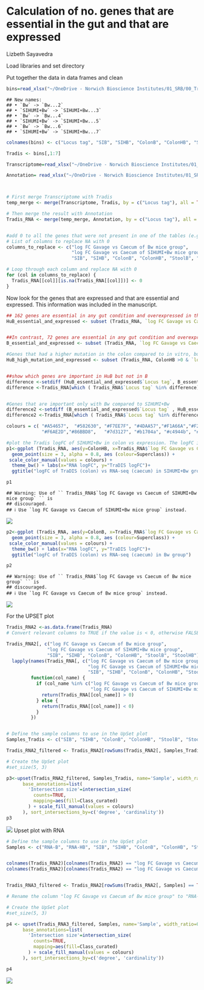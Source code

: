 Calculation of no. genes that are essential in the gut and that are
expressed
================
Lizbeth Sayavedra

Load libraries and set directory

Put together the data in data frames and clean

``` r
bins=read_xlsx("~/OneDrive - Norwich Bioscience Institutes/01_SRB/00_Tradis/00_Mice/Tradis_analysis/ALBA_enrichment_temp/OVERVIEW_filtered_logfc3.xlsx", range = "B3:P839",  sheet="filtered_logfc_HF_PAT")
```

    ## New names:
    ## • `Bw` -> `Bw...2`
    ## • `SIHUMI+Bw` -> `SIHUMI+Bw...3`
    ## • `Bw` -> `Bw...4`
    ## • `SIHUMI+Bw` -> `SIHUMI+Bw...5`
    ## • `Bw` -> `Bw...6`
    ## • `SIHUMI+Bw` -> `SIHUMI+Bw...7`

``` r
colnames(bins) <- c("Locus tag", "SIB", "SIHB", "ColonB", "ColonHB", "StoolB", "StoolHB", "RNA-B", "RNA-HB", "Superclass", "Class", "Class_curated", "Subclass", "Subsystem", "Product PATRIC")

Tradis <- bins[,1:7]
```

``` r
Transcriptome=read_xlsx("~/OneDrive - Norwich Bioscience Institutes/01_SRB/00_Tradis/00_Mice/Tradis_analysis/ALBA_enrichment_temp/OVERVIEW_filtered_logfc3.xlsx", range = "A3:D2856",  sheet="Degustaug24")

Annotation= read_xlsx("~/OneDrive - Norwich Bioscience Institutes/01_SRB/00_Tradis/00_Mice/Tradis_analysis/ALBA_enrichment_temp/OVERVIEW_filtered_logfc3.xlsx", range ="C1:I4583", sheet = "PATRIC_TO_NCBI")



# First merge Transcriptome with Tradis
temp_merge <- merge(Transcriptome, Tradis, by = c("Locus tag"), all = TRUE)

# Then merge the result with Annotation
Tradis_RNA <- merge(temp_merge, Annotation, by = c("Locus tag"), all = TRUE)


#add 0 to all the genes that were not present in one of the tables (e.g. Tradis or RNA-seq)
# List of columns to replace NA with 0
columns_to_replace <- c("log FC Gavage vs Caecum of Bw mice group", 
                        "log FC Gavage vs Caecum of SIHUMI+Bw mice group",
                        "SIB", "SIHB", "ColonB", "ColonHB", "StoolB", "StoolHB")

# Loop through each column and replace NA with 0
for (col in columns_to_replace) {
  Tradis_RNA[[col]][is.na(Tradis_RNA[[col]])] <- 0
}
```

Now look for the genes that are expressed and that are essential and
expressed. This information was included in the manuscript.

``` r
## 162 genes are essential in any gut condition and overexpressed in the caecum compared to in vitro conditions
HuB_essential_and_expressed <- subset (Tradis_RNA, `log FC Gavage vs Caecum of SIHUMI+Bw mice group` > 0 & c(SIHB <0 | StoolHB <0 | ColonHB <0 ))


##In contrast, 72 genes are essential in any gut condition and overexpressed in the caecum compared to in vitro conditions
B_essential_and_expressed <- subset (Tradis_RNA, `log FC Gavage vs Caecum of Bw mice group` >0 & c(SIB <0 | StoolB <0 | ColonB <0 ))
```

``` r
#Genes that had a higher mutation in the colon compared to in vitro, but that were expressed 
HuB_high_mutation_and_expressed <- subset (Tradis_RNA, ColonHB >0 & `log FC Gavage vs Caecum of SIHUMI+Bw mice group` >0)


##show which genes are important in HuB but not in B
difference <-setdiff (HuB_essential_and_expressed$`Locus tag`, B_essential_and_expressed$`Locus tag` )
difference <-Tradis_RNA[which ( Tradis_RNA$`Locus tag` %in% difference),]


#Genes that are important only with Bw compared to SIHUMI+Bw
difference2 <-setdiff (B_essential_and_expressed$`Locus tag` , HuB_essential_and_expressed$`Locus tag`)
difference2 <-Tradis_RNA[which ( Tradis_RNA$`Locus tag` %in% difference2),]

colours = c( "#A54657",  "#582630", "#F7EE7F", "#4DAA57","#F1A66A","#F26157", "#F9ECCC", "#679289", "#33658A",
             "#F6AE2D","#86BBD8",   "#7d3127", "#b1704a", "#c4944b", "#405a3b", "#2b3958", "#386122", "#e5a946", "#e3711d", "#bcb3cf", "#1A85FF", "#D41159", "#FFC20A", "#D35FB7")

#plot the Tradis logFC of SIHUMI+Bw in colon vs expression. The logFC in TraDIS <0 means more important in the gut. The logFC >0 will be more expressed in the gut compared to in vitro
p1<-ggplot (Tradis_RNA, aes(y=ColonHB, x=Tradis_RNA$`log FC Gavage vs Caecum of SIHUMI+Bw mice group`))+ 
  geom_point(size = 3, alpha = 0.8, aes (colour=Superclass)) +
 scale_color_manual(values = colours) +
  theme_bw() + labs(x="RNA logFC", y="TraDIS logFC")+
  ggtitle("logFC of TraDIS (colon) vs RNA-seq (caecum) in SIHUMI+Bw group")

p1
```

    ## Warning: Use of `` Tradis_RNA$`log FC Gavage vs Caecum of SIHUMI+Bw mice group` `` is
    ## discouraged.
    ## ℹ Use `log FC Gavage vs Caecum of SIHUMI+Bw mice group` instead.

![](Share_UpsetPlot_files/figure-gfm/unnamed-chunk-4-1.png)<!-- -->

``` r
p2<-ggplot (Tradis_RNA, aes(y=ColonB, x=Tradis_RNA$`log FC Gavage vs Caecum of Bw mice group`))+ 
  geom_point(size = 3, alpha = 0.8, aes (colour=Superclass)) +
 scale_color_manual(values = colours) +
  theme_bw() + labs(x="RNA logFC", y="TraDIS logFC")+
  ggtitle("logFC of TraDIS (colon) vs RNA-seq (caecum) in Bw group")

p2
```

    ## Warning: Use of `` Tradis_RNA$`log FC Gavage vs Caecum of Bw mice group` `` is
    ## discouraged.
    ## ℹ Use `log FC Gavage vs Caecum of Bw mice group` instead.

![](Share_UpsetPlot_files/figure-gfm/unnamed-chunk-5-1.png)<!-- -->

For the UPSET plot

``` r
Tradis_RNA2 <-as.data.frame(Tradis_RNA)
# Convert relevant columns to TRUE if the value is < 0, otherwise FALSE

Tradis_RNA2[, c("log FC Gavage vs Caecum of Bw mice group", 
               "log FC Gavage vs Caecum of SIHUMI+Bw mice group", 
               "SIB", "SIHB", "ColonB", "ColonHB", "StoolB", "StoolHB")] <- 
  lapply(names(Tradis_RNA[, c("log FC Gavage vs Caecum of Bw mice group", 
                              "log FC Gavage vs Caecum of SIHUMI+Bw mice group", 
                              "SIB", "SIHB", "ColonB", "ColonHB", "StoolB", "StoolHB")]), 
         function(col_name) {
           if (col_name %in% c("log FC Gavage vs Caecum of Bw mice group", 
                               "log FC Gavage vs Caecum of SIHUMI+Bw mice group")) {
             return(Tradis_RNA[[col_name]] > 0)
           } else {
             return(Tradis_RNA[[col_name]] < 0)
           }
         })


# Define the sample columns to use in the UpSet plot
Samples_Tradis <- c("SIB", "SIHB", "ColonB", "ColonHB", "StoolB", "StoolHB")

Tradis_RNA2_filtered <- Tradis_RNA2[rowSums(Tradis_RNA2[, Samples_Tradis] == TRUE) > 0, ]

# Create the UpSet plot
#set_size(5, 3)

p3<-upset(Tradis_RNA2_filtered, Samples_Tradis, name='Sample', width_ratio=0.1, 
      base_annotations=list(
        'Intersection size'=intersection_size(
          counts=TRUE,
          mapping=aes(fill=Class_curated) 
        ) + scale_fill_manual(values = colours)
      ), sort_intersections_by=c('degree', 'cardinality'))
p3
```

![](Share_UpsetPlot_files/figure-gfm/unnamed-chunk-6-1.png)<!-- -->
Upset plot with RNA

``` r
# Define the sample columns to use in the UpSet plot
Samples <- c("RNA-B", "RNA-HB", "SIB", "SIHB", "ColonB", "ColonHB", "StoolB", "StoolHB")


colnames(Tradis_RNA2)[colnames(Tradis_RNA2) == "log FC Gavage vs Caecum of Bw mice group"] <- "RNA-B"
colnames(Tradis_RNA2)[colnames(Tradis_RNA2) == "log FC Gavage vs Caecum of SIHUMI+Bw mice group"] <- "RNA-HB"


Tradis_RNA3_filtered <- Tradis_RNA2[rowSums(Tradis_RNA2[, Samples] == TRUE) > 0, ]

# Rename the column "log FC Gavage vs Caecum of Bw mice group" to "RNA-B"

# Create the UpSet plot
#set_size(5, 3)

p4 <- upset(Tradis_RNA3_filtered, Samples, name='Sample', width_ratio=0.1, 
      base_annotations=list(
        'Intersection size'=intersection_size(
          counts=TRUE,
          mapping=aes(fill=Class_curated) 
        ) + scale_fill_manual(values = colours)
      ), sort_intersections_by=c('degree', 'cardinality'))

p4
```

![](Share_UpsetPlot_files/figure-gfm/unnamed-chunk-7-1.png)<!-- -->
